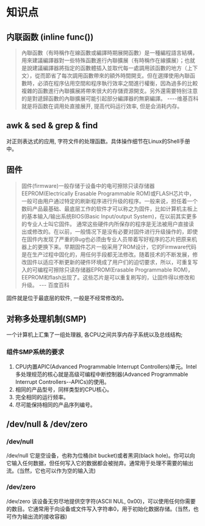 # 知识点
## 内联函数 (inline func())
> 內聯函數（有時稱作在線函數或編譯時期展開函數）是一種編程語言結構，用來建議編譯器對一些特殊函數進行內聯擴展（有時稱作在線擴展）；也就是說建議編譯器將指定的函數體插入並取代每一處調用該函數的地方（上下文），從而節省了每次調用函數帶來的額外時間開支。但在選擇使用內聯函數時，必須在程序佔用空間和程序執行效率之間進行權衡，因為過多的比較複雜的函數進行內聯擴展將帶來很大的存儲資源開支。另外還需要特别注意的是對遞歸函數的內聯擴展可能引起部分編譯器的無窮編譯。
> ----维基百科
就是将函数在调用处直接展开, 提高代码运行效率, 但是会消耗内存。

## awk & sed & grep & find
对正则表达式的应用, 字符文件的处理函数。具体操作细节在Linux的Shell手册中。

## 固件
> 固件(firmware)一般存储于设备中的电可擦除只读存储器EEPROM(Electrically Erasable Programmable ROM)或FLASH芯片中，一般可由用户通过特定的刷新程序进行升级的程序。一般来说，担任着一个数码产品最基础、最底层工作的软件才可以称之为固件，比如计算机主板上的基本输入/输出系统BIOS(Basic Input/output System)，在以前其实更多的专业人士叫它固件。
 > 通常这些硬件内所保存的程序是无法被用户直接读出或修改的。在以前，一般情况下是没有必要对固件进行升级操作的，即使在固件内发现了严重的Bug也必须由专业人员带着写好程序的芯片把原来机器上的更换下来。早期固件芯片一般采用了ROM设计，它的Firmware代码是在生产过程中固化的，用任何手段都无法修改。随着技术的不断发展，修改固件以适应不断更新的硬件环境成了用户们的迫切要求，所以，可重复写入的可编程可擦除只读存储器EPROM(Erasable Programmable ROM)，EEPROM和flash出现了。这些芯片是可以重复刷写的，让固件得以修改和升级。
 > --- 百度百科

 固件就是位于最底层的软件, 一般是不经常修改的。

 ## 对称多处理机制(SMP)
 一个计算机上汇集了一组处理器, 各CPU之间共享内存子系统以及总线结构;

 ### 组件SMP系统的要求
 1. CPU内置APIC(Advanced Programmable Interrupt Controllers)单元。Intel 多处理规范的核心就是高级可编程中断控制器(Advanced Programmable Interrupt Controllers--APICs)的使用。
 2. 相同的产品型号，同样类型的CPU核心。 
 3. 完全相同的运行频率。
 4. 尽可能保持相同的产品序列编号。

## /dev/null & /dev/zero
### /dev/null
/dev/null 它是空设备，也称为位桶(bit bucket)或者黑洞(black hole)。你可以向它输入任何数据，但任何写入它的数据都会被抛弃。通常用于处理不需要的输出流。(当然，它也可以作为空的输入流)
### /dev/zero
/dev/zero 该设备无穷尽地提供空字符(ASCII NUL, 0x00)，可以使用任何你需要的数目。它通常用于向设备或文件写入字符串0，用于初始化数据存储。(当然，也可作为输出流的接收容器)
